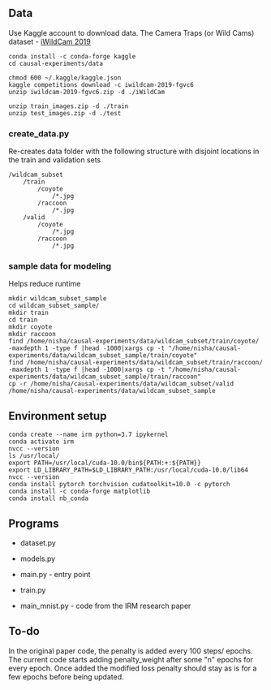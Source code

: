 ## Data

Use Kaggle account to download data. The Camera Traps (or Wild Cams) dataset - [iWildCam 2019](https://github.com/visipedia/iwildcam_comp) 

```
conda install -c conda-forge kaggle
cd causal-experiments/data

chmod 600 ~/.kaggle/kaggle.json
kaggle competitions download -c iwildcam-2019-fgvc6
unzip iwildcam-2019-fgvc6.zip -d ./iWildCam

unzip train_images.zip -d ./train
unzip test_images.zip -d ./test
```

### create_data.py

Re-creates data folder with the following structure with disjoint locations in the train and validation sets

```
/wildcam_subset
    /train
        /coyote
            /*.jpg
        /raccoon
            /*.jpg
    /valid
        /coyote
            /*.jpg
        /raccoon
            /*.jpg
```

### sample data for modeling

Helps reduce runtime

```
mkdir wildcam_subset_sample
cd wildcam_subset_sample/
mkdir train
cd train
mkdir coyote
mkdir raccoon
find /home/nisha/causal-experiments/data/wildcam_subset/train/coyote/ -maxdepth 1 -type f |head -1000|xargs cp -t "/home/nisha/causal-experiments/data/wildcam_subset_sample/train/coyote"
find /home/nisha/causal-experiments/data/wildcam_subset/train/raccoon/ -maxdepth 1 -type f |head -1000|xargs cp -t "/home/nisha/causal-experiments/data/wildcam_subset_sample/train/raccoon"
cp -r /home/nisha/causal-experiments/data/wildcam_subset/valid /home/nisha/causal-experiments/data/wildcam_subset_sample
```

## Environment setup

```
conda create --name irm python=3.7 ipykernel
conda activate irm
nvcc --version
ls /usr/local/
export PATH=/usr/local/cuda-10.0/bin${PATH:+:${PATH}}
export LD_LIBRARY_PATH=$LD_LIBRARY_PATH:/usr/local/cuda-10.0/lib64
nvcc --version
conda install pytorch torchvision cudatoolkit=10.0 -c pytorch
conda install -c conda-forge matplotlib
conda install nb_conda
```

## Programs

* dataset.py
* models.py
* main.py - entry point
* train.py

* main_mnist.py - code from the IRM research paper

## To-do

In the original paper code, the penalty is added every 100 steps/ epochs. The current code starts adding penalty_weight after some "n" epochs for every epoch. Once added the modified loss penalty should stay as is for a few epochs before being updated.
